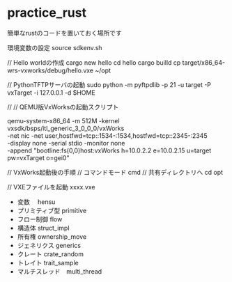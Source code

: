 # practice_rust

簡単なrustのコードを置いておく場所です




環境変数の設定
source sdkenv.sh

// Hello worldの作成
cargo new hello
cd hello
cargo builld
cp target/x86_64-wrs-vxworks/debug/hello.vxe ~/opt

// PythonTFTPサーバの起動
sudo python -m pyftpdlib -p 21 -u target -P vxTarget -i 127.0.0.1 -d $HOME

//
// QEMU版VxWorksの起動スクリプト

qemu-system-x86_64 -m 512M -kernel vxsdk/bsps/itl_generic_3_0_0_0/vxWorks \
-net nic -net user,hostfwd=tcp::1534-:1534,hostfwd=tcp::2345-:2345 \
-display none -serial stdio -monitor none \
-append "bootline:fs(0,0)host:vxWorks h=10.0.2.2 e=10.0.2.15 u=target pw=vxTarget o=gei0" 

// VxWorks起動後の手順
// コマンドモード
cmd
// 共有ディレクトリへ
cd opt

// VXEファイルを起動
 xxxx.vxe

- 変数　  hensu
- プリミティブ型  primitive
- フロー制御  flow
- 構造体  struct_impl
- 所有権  ownership_move
- ジェネリクス  generics
- クレート  crate_random
- トレイト  trait_sample
- マルチスレッド　multi_thread
